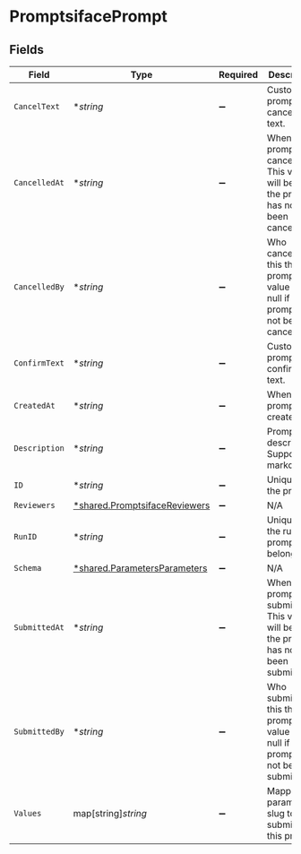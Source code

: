 # PromptsifacePrompt


## Fields

| Field                                                                                         | Type                                                                                          | Required                                                                                      | Description                                                                                   | Example                                                                                       |
| --------------------------------------------------------------------------------------------- | --------------------------------------------------------------------------------------------- | --------------------------------------------------------------------------------------------- | --------------------------------------------------------------------------------------------- | --------------------------------------------------------------------------------------------- |
| `CancelText`                                                                                  | **string*                                                                                     | :heavy_minus_sign:                                                                            | Custom prompt cancellation text.                                                              | Reject workflow.                                                                              |
| `CancelledAt`                                                                                 | **string*                                                                                     | :heavy_minus_sign:                                                                            | When this prompt was cancelled. This value will be null if the prompt has not been cancelled. | 2022-01-11 22:32:46.601486+00                                                                 |
| `CancelledBy`                                                                                 | **string*                                                                                     | :heavy_minus_sign:                                                                            | Who cancelled this this prompt. This value will be null if the prompt has not been cancelled. | usr20220103zlufhym                                                                            |
| `ConfirmText`                                                                                 | **string*                                                                                     | :heavy_minus_sign:                                                                            | Custom prompt confirmation text.                                                              | Approve workflow.                                                                             |
| `CreatedAt`                                                                                   | **string*                                                                                     | :heavy_minus_sign:                                                                            | When this prompt was created.                                                                 | 2022-01-11 22:32:45.601486+00                                                                 |
| `Description`                                                                                 | **string*                                                                                     | :heavy_minus_sign:                                                                            | Prompt description. Supports markdown.                                                        | Prompt workflow description.                                                                  |
| `ID`                                                                                          | **string*                                                                                     | :heavy_minus_sign:                                                                            | Unique ID of the prompt.                                                                      | pmt20221122zyydx3rho2t                                                                        |
| `Reviewers`                                                                                   | [*shared.PromptsifaceReviewers](../../../pkg/models/shared/promptsifacereviewers.md)          | :heavy_minus_sign:                                                                            | N/A                                                                                           |                                                                                               |
| `RunID`                                                                                       | **string*                                                                                     | :heavy_minus_sign:                                                                            | Unique ID of the run the prompt belongs to.                                                   | run20220111zlq2ig4                                                                            |
| `Schema`                                                                                      | [*shared.ParametersParameters](../../../pkg/models/shared/parametersparameters.md)            | :heavy_minus_sign:                                                                            | N/A                                                                                           |                                                                                               |
| `SubmittedAt`                                                                                 | **string*                                                                                     | :heavy_minus_sign:                                                                            | When this prompt was submitted. This value will be null if the prompt has not been submitted. | 2022-01-11 22:32:46.601486+00                                                                 |
| `SubmittedBy`                                                                                 | **string*                                                                                     | :heavy_minus_sign:                                                                            | Who submitted this this prompt. This value will be null if the prompt has not been submitted. | usr20220103zlufhym                                                                            |
| `Values`                                                                                      | map[string]*string*                                                                           | :heavy_minus_sign:                                                                            | Mapping of parameter slug to value submitted to this prompt.                                  | {"limit":"20","user":"eric"}                                                                  |